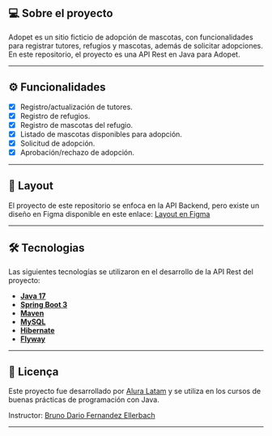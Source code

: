 ## 💻 Sobre el proyecto

Adopet es un sitio ficticio de adopción de mascotas, con funcionalidades para registrar tutores, refugios y mascotas, además de solicitar adopciones. En este repositorio, el proyecto es una API Rest en Java para Adopet.

---

## ⚙️ Funcionalidades

- [x] Registro/actualización de tutores.
- [x] Registro de refugios.
- [x] Registro de mascotas del refugio.
- [x] Listado de mascotas disponibles para adopción.
- [x] Solicitud de adopción.
- [x] Aprobación/rechazo de adopción.

---

## 🎨 Layout

El proyecto de este repositorio se enfoca en la API Backend, pero existe un diseño en Figma disponible en este enlace: <a href="https://www.figma.com/file/TlfkDoIu8uyjZNla1T8TpH?embed_host=notion&kind=&node-id=518%3A11&t=esSUkfGQEWUeUASj-1&type=design&viewer=1">Layout en Figma</a>

---

## 🛠 Tecnologias

Las siguientes tecnologías se utilizaron en el desarrollo de la API Rest del proyecto:

- **[Java 17](https://www.oracle.com/java)**
- **[Spring Boot 3](https://spring.io/projects/spring-boot)**
- **[Maven](https://maven.apache.org)**
- **[MySQL](https://www.mysql.com)**
- **[Hibernate](https://hibernate.org)**
- **[Flyway](https://flywaydb.org)**

---

## 📝 Licença

Este proyecto fue desarrollado por [Alura Latam](https://www.aluracursos.com) y se utiliza en los cursos de buenas prácticas de programación con Java.

Instructor: [Bruno Dario Fernandez Ellerbach](https://app.aluracursos.com/user/brunofernandez)

---
